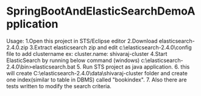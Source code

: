 # SpringBootAndElasticSearchDemoApplication

Usage:
1.Open this project in STS/Eclipse editor
2.Download elasticsearch-2.4.0.zip 
3.Extract elasticsearch zip and edit c:\elasticsearch-2.4.0\config file to add clustername
  ex: cluster.name: shivaraj-cluster
4.Start ElasticSearch by running below command (windows)
   c:\elasticsearch-2.4.0\bin>elasticsearch.bat
5. Run STS project as java application.
6. this will create C:\elasticsearch-2.4.0\data\shivaraj-cluster folder and create one index(similar to table in DBMS) called "bookindex".
7. Also there are tests written to modify the search criteria.

